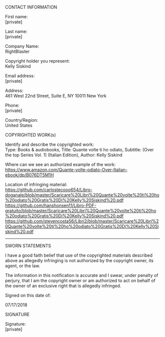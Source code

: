 CONTACT INFORMATION

First name:  
[private]  

Last name:  
[private]  

Company Name:  
RightBlaster

Copyright holder you represent:  
Kelly Siskind

Email address:  
[private]  

Address:  
461 West 22nd Street, Suite E, NY 10011 New York

Phone:  
[private]  

Country/Region:  
United States

COPYRIGHTED WORK(s)  

Identify and describe the copyrighted work:  
Type: Books & audiobooks, Title: Quante volte ti ho odiato, Subtitle: (Over the top Series Vol. 1) (Italian Edition), Author: Kelly Siskind

Where can we see an authorized example of the work:  
https://www.amazon.com/Quante-volte-odiato-Over-Italian-ebook/dp/B076DT5M1H  

Location of infringing material:  
https://github.com/carlostecooo654/Libro-doganale/blob/master/Scaricare%20Libri%20Quante%20volte%20ti%20ho%20odiato%20Gratis%20Di%20Kelly%20Siskind%20.pdf  
https://github.com/hanshonsen11/Libro-PDF-gratuito/blob/master/Scaricare%20Libri%20Quante%20volte%20ti%20ho%20odiato%20Gratis%20Di%20Kelly%20Siskind%20.pdf  
https://github.com/stevencosta56/Libri2/blob/master/Scaricare%20Libri%20Quante%20volte%20ti%20ho%20odiato%20Gratis%20Di%20Kelly%20Siskind%20.pdf  

----------------

SWORN STATEMENTS

I have a good faith belief that use of the copyrighted materials described above as allegedly infringing is not authorized by the copyright owner, its agent, or the law.

The information in this notification is accurate and I swear, under penalty of perjury, that I am the copyright owner or am authorized to act on behalf of the owner of an exclusive right that is allegedly infringed.

Signed on this date of:

07/17/2018

SIGNATURE

Signature:  
[private]
